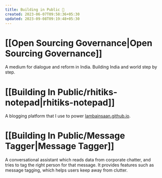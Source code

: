 ```yaml
---
title: Building in Public 📢
created: 2023-06-07T09:58:36+05:30
updated: 2023-09-08T09:19:48+05:30
---
```


# [[Open Sourcing Governance|Open Sourcing Governance]]

A medium for dialogue and reform in India. Building India and world step by step.

# [[Building In Public/rhitiks-notepad|rhitiks-notepad]]

A blogging platform that I use to power [lambainsaan.github.io](https://lambainsaan.github.io).


# [[Building In Public/Message Tagger|Message Tagger]]

A conversational assistant which reads data from corporate chatter, and tries to tag the right person for that message. It provides features such as message tagging, which helps users keep away from clutter.